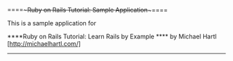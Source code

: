 ====~~~~~~~~~~~~~~~Ruby on Rails Tutorial: Sample Application~~~~~~~~~~~~~~~====

This is a sample application for 

****Ruby on Rails Tutorial: Learn Rails by Example	****
	by Michael Hartl
		[http://michaelhartl.com/]
****												****
